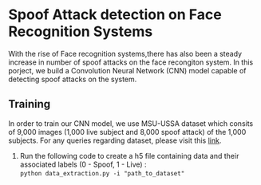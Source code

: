 # Spoof Attack detection on Face Recognition Systems #

With the rise of Face recognition systems,there has also been a steady increase in number of spoof attacks on the face recongiton system. In this porject, we build a Convolution Neural Network (CNN) model capable of detecting spoof attacks on the system.

## Training ##

In order to train our CNN model, we use MSU-USSA dataset which consits of 9,000 images (1,000 live subject and 8,000 spoof attack) of the 1,000 subjects. For any queries regarding dataset, please visit this [link](http://biometrics.cse.msu.edu/Publications/Databases/MSU_LFW+_back/). 

1. Run the following code to create a h5 file containing data and their associated labels (0 - Spoof, 1 - Live) :  
    ``` python data_extraction.py -i "path_to_dataset" ```
